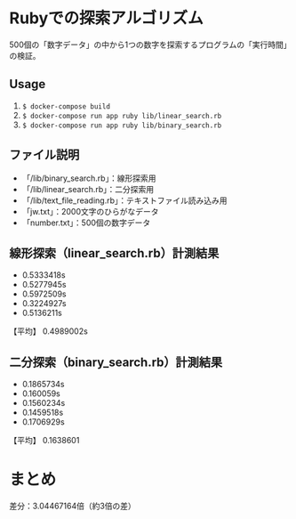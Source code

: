 # Rubyでの探索アルゴリズム
500個の「数字データ」の中から1つの数字を探索するプログラムの「実行時間」の検証。

## Usage
1. `$ docker-compose build`
2. `$ docker-compose run app ruby lib/linear_search.rb`
2. `$ docker-compose run app ruby lib/binary_search.rb`

## ファイル説明
- 「/lib/binary_search.rb」：線形探索用
- 「/lib/linear_search.rb」：二分探索用
- 「/lib/text_file_reading.rb」：テキストファイル読み込み用
- 「jw.txt」：2000文字のひらがなデータ
- 「number.txt」：500個の数字データ

## 線形探索（linear_search.rb）計測結果
- 0.5333418s
- 0.5277945s
- 0.5972509s
- 0.3224927s
- 0.5136211s

【平均】
0.4989002s

## 二分探索（binary_search.rb）計測結果
- 0.1865734s
- 0.160059s
- 0.1560234s
- 0.1459518s
- 0.1706929s

【平均】
0.1638601

# まとめ
差分：3.04467164倍（約3倍の差）